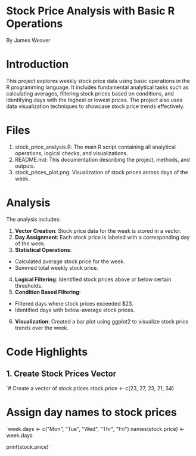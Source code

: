 # Stock Price Analysis with Basic R Operations
By James Weaver

# Introduction
This project explores weekly stock price data using basic operations in the R programming language. It includes fundamental analytical tasks such as calculating averages, filtering stock prices based on conditions, and identifying days with the highest or lowest prices. The project also uses data visualization techniques to showcase stock price trends effectively.

# Files
1. stock_price_analysis.R: The main R script containing all analytical operations, logical checks, and visualizations.
2. README.md: This documentation describing the project, methods, and outputs.
3. stock_prices_plot.png: Visualization of stock prices across days of the week.

# Analysis
The analysis includes:
1. **Vector Creation**: Stock price data for the week is stored in a vector.
2. **Day Assignment**: Each stock price is labeled with a corresponding day of the week.
3. **Statistical Operations**:
- Calculated average stock price for the week.
- Summed total weekly stock price.
4. **Logical Filtering**: Identified stock prices above or below certain thresholds.
5. **Condition Based Filtering**:
- Filtered days where stock prices exceeded $23.
- Identified days with below-average stock prices.
6. **Visualization**: Created a bar plot using ggplot2 to visualize stock price trends over the week.

# Code Highlights
## 1. Create Stock Prices Vector
`# Create a vector of stock prices
stock.price <- c(23, 27, 23, 21, 34)

# Assign day names to stock prices
`week.days <- c("Mon", "Tue", "Wed", "Thr", "Fri")
names(stock.price) <- week.days

print(stock.price)
`
